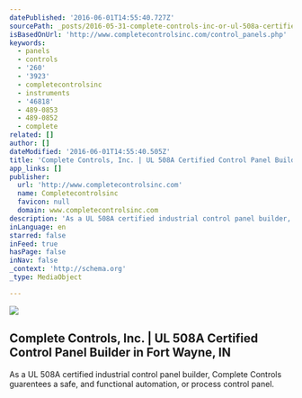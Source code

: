 ```yaml
---
datePublished: '2016-06-01T14:55:40.727Z'
sourcePath: _posts/2016-05-31-complete-controls-inc-or-ul-508a-certified-control-panel-bu.md
isBasedOnUrl: 'http://www.completecontrolsinc.com/control_panels.php'
keywords:
  - panels
  - controls
  - '260'
  - '3923'
  - completecontrolsinc
  - instruments
  - '46818'
  - 489-0853
  - 489-0852
  - complete
related: []
author: []
dateModified: '2016-06-01T14:55:40.505Z'
title: 'Complete Controls, Inc. | UL 508A Certified Control Panel Builder in Fort Wayne, IN'
app_links: []
publisher:
  url: 'http://www.completecontrolsinc.com'
  name: Completecontrolsinc
  favicon: null
  domain: www.completecontrolsinc.com
description: 'As a UL 508A certified industrial control panel builder, Complete Controls guarentees a safe, and functional automation, or process control panel.'
inLanguage: en
starred: false
inFeed: true
hasPage: false
inNav: false
_context: 'http://schema.org'
_type: MediaObject

---
```

<article style=""><img src="https://the-grid-user-content.s3-us-west-2.amazonaws.com/01851669-e22e-4e83-bfa3-04291c37a46f.jpg" /><h1>Complete Controls, Inc. | UL 508A Certified Control Panel Builder in Fort Wayne, IN</h1><p>As a UL 508A certified industrial control panel builder, Complete Controls guarentees a safe, and functional automation, or process control panel.</p></article>